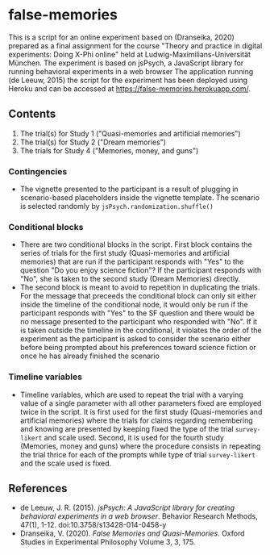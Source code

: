# false-memories
This is a script for an online experiment based on (Dranseika, 2020) prepared as a final assignment for the course "Theory and practice in digital experiments: Doing X-Phi online" held at Ludwig-Maximilians-Universität München. The experiment is based on jsPsych, a JavaScript library for running behavioral experiments in a web browser The application running (de Leeuw, 2015) the script for the experiment has been deployed using Heroku and can be accessed at https://false-memories.herokuapp.com/. 

## Contents
1. The trial(s) for Study 1 ("Quasi-memories and artificial memories")
2. The trial(s) for Study 2 ("Dream memories")
3. The trials for Study 4 ("Memories, money, and guns")

### Contingencies
- The vignette presented to the participant is a result of plugging in scenario-based placeholders inside the vignette template. The scenario is selected randomly by `jsPsych.randomization.shuffle()`

### Conditional blocks
- There are two conditional blocks in the script. First block contains the series of trials for the first study (Quasi-memories and artificial memories) that are run if the participant responds with "Yes" to the question "Do you enjoy science fiction"? If the participant responds with "No", she is taken to the second study (Dream Memories) directly.
- The second block is meant to avoid to repetition in duplicating the trials. For the message that preceeds the conditional block can only sit either inside the timeline of the conditional node, it would only be run if the participant responds with "Yes" to the SF question and there would be no message presented to the participant who responded with "No". If it is taken outside the timeline in the conditional, it violates the order of the experiment as the participant is asked to consider the scenario either before being prompted about his preferences toward science fiction or once he has already finished the scenario

### Timeline variables
- Timeline variables, which are used to repeat the trial with a varying value of a single parameter with all other parameters fixed are employed twice in the script. It is first used for the first study (Quasi-memories and artificial memories) where the trials for claims regarding remembering and knowing are presented by keeping fixed the type of the trial `survey-likert` and scale used. Second, it is used for the fourth study (Memories, money and guns) where the procedure consists in repeating the trial thrice for each of the prompts while type of trial `survey-likert` and the scale used is fixed. 

## References
- de Leeuw, J. R. (2015). *jsPsych: A JavaScript library for creating behavioral experiments in a web browser*. Behavior Research Methods, 47(1), 1-12. doi:10.3758/s13428-014-0458-y
- Dranseika, V. (2020). *False Memories and Quasi-Memories*. Oxford Studies in Experimental Philosophy Volume 3, 3, 175.
